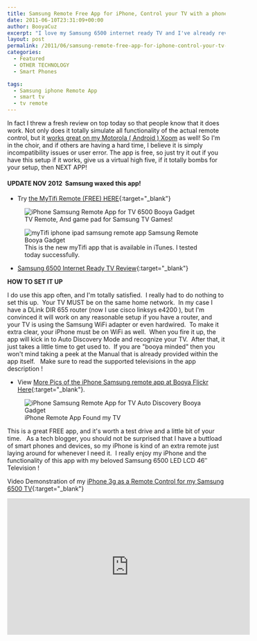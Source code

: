 ```yaml
---
title: Samsung Remote Free App for iPhone, Control your TV with a phone. Now use myTifi
date: 2011-06-10T23:31:09+00:00
author: BooyaCuz
excerpt: "I love my Samsung 6500 internet ready TV and I've already reviewed it. So I love that this TV flexes it's muscles and let's me use my iPhone as a remote control! This free app from the appstore does work, so don't be turned off by all the mixed reviews."
layout: post
permalink: /2011/06/samsung-remote-free-app-for-iphone-control-your-tv-with-a-phone.html
categories:
  - Featured
  - OTHER TECHNOLOGY
  - Smart Phones

tags:
  - Samsung iphone Remote App
  - smart tv
  - tv remote
---
```

In fact I threw a fresh review on top today so that people know that it does work. Not only does it totally simulate all functionality of the actual remote control, but it [works great on my Motorola ( Android ) Xoom](/2011/04/android-xoom-samsung-6500-tv-integration-hdmi-out-review.html) as well! So I'm in the choir, and if others are having a hard time, I believe it is simply incompatibility issues or user error. The app is free, so just try it out if you have this setup if it works, give us a virtual high five, if it totally bombs for your setup, then NEXT APP!

#### UPDATE NOV 2012  Samsung waxed this app!
* Try [the MyTifi Remote (FREE) HERE](https://itunes.apple.com/us/app/mytifi-remote/id441912305?mt=8){:target="_blank"}

<figure>
    <img src="{{ site.cdn-url }}/wp-content/uploads/2011/06/iphone-samsung-remote-app-for-tv-remote-1-booya.jpg" 
         alt="iPhone Samsung Remote App for TV 6500 Booya Gadget" title="TV Remote, And game pad for Samsung TV Games!">
	<figcaption>TV Remote, And game pad for Samsung TV Games!</figcaption>
</figure>

<figure>
    <img src="{{ site.cdn-url }}/wp-content/uploads/2011/06/myTifi-iphone-ipad-samsung-remote-app.png" 
         alt="myTifi iphone ipad samsung remote app Samsung Remote Booya Gadget" title="This is the new myTifi app that is available in iTunes">
	<figcaption>This is the new myTifi app that is available in iTunes. I tested today successfully.</figcaption>
</figure>

* [Samsung 6500 Internet Ready TV Review](/2011/03/review-vudu-on-samsung-6500-tv-is-badass.html){:target="_blank"}

**HOW TO SET IT UP**

I do use this app often, and I'm totally satisfied.  I really had to do nothing to set this up.  Your TV MUST be on the same home network.  In my case I have a DLink DIR 655 router (now I use cisco linksys e4200 ), but I'm convinced it will work on any reasonable setup if you have a router, and your TV is using the Samsung WiFi adapter or even hardwired.  To make it extra clear, your iPhone must be on WiFi as well.  When you fire it up, the app will kick in to Auto Discovery Mode and recognize your TV.  After that, it just takes a little time to get used to.  If you are "booya minded" then you won't mind taking a peek at the Manual that is already provided within the app itself.   Make sure to read the supported televisions in the app description !

* View [More Pics of the iPhone Samsung remote app at Booya Flickr Here](https://www.flickr.com/photos/booyagadget/sets/72157626809442565/with/5820463700/){:target="_blank"}.
<figure>
    <img src="{{ site.cdn-url }}/wp-content/uploads/2011/06/iphone-samsung-remote-app-for-tv-01-booya.jpg" 
         alt="iPhone Samsung Remote App for TV Auto Discovery Booya Gadget" title="iPhone Remote App Found my TV">
	<figcaption>iPhone Remote App Found my TV</figcaption>
</figure>

This is a great FREE app, and it's worth a test drive and a little bit of your time.   As a tech blogger, you should not be surprised that I have a buttload of smart phones and devices, so my iPhone is kind of an extra remote just laying around for whenever I need it.  I really enjoy my iPhone and the functionality of this app with my beloved Samsung 6500 LED LCD 46&#8243; Television !

Video Demonstration of my [iPhone 3g as a Remote Control for my Samsung 6500 TV](https://www.youtube.com/watch?v=S0EMztNFIi4){:target="_blank"}
<iframe width="560" height="315" src="https://www.youtube.com/embed/S0EMztNFIi4" frameborder="0" allowfullscreen></iframe>